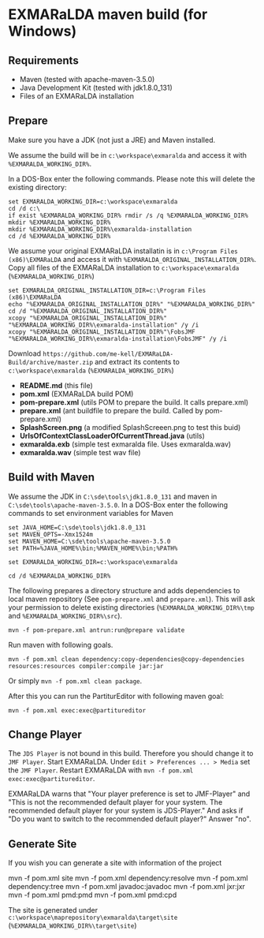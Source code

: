 # EXMARaLDA maven build (for Windows)

## Requirements

- Maven (tested with apache-maven-3.5.0)
- Java Development Kit (tested with jdk1.8.0_131)
- Files of an EXMARaLDA installation

## Prepare

Make sure you have a JDK (not just a JRE) and Maven installed.

We assume the build will be in `c:\workspace\exmaralda` and access it with `%EXMARALDA_WORKING_DIR%`.

In a DOS-Box enter the following commands. Please note this will delete the existing directory:

    set EXMARALDA_WORKING_DIR=c:\workspace\exmaralda
    cd /d c:\
    if exist %EXMARALDA_WORKING_DIR% rmdir /s /q %EXMARALDA_WORKING_DIR%
    mkdir %EXMARALDA_WORKING_DIR%
    mkdir %EXMARALDA_WORKING_DIR%\exmaralda-installation
    cd /d %EXMARALDA_WORKING_DIR%

We assume your original EXMARaLDA installatin is in `c:\Program Files (x86)\EXMARaLDA` and access it with `%EXMARALDA_ORIGINAL_INSTALLATION_DIR%`.
Copy all files of the EXMARaLDA installation to `c:\workspace\exmaralda` (`%EXMARALDA_WORKING_DIR%`)

    set EXMARALDA_ORIGINAL_INSTALLATION_DIR=c:\Program Files (x86)\EXMARaLDA
    echo "%EXMARALDA_ORIGINAL_INSTALLATION_DIR%" "%EXMARALDA_WORKING_DIR%"
    cd /d "%EXMARALDA_ORIGINAL_INSTALLATION_DIR%"
    xcopy "%EXMARALDA_ORIGINAL_INSTALLATION_DIR%" "%EXMARALDA_WORKING_DIR%\exmaralda-installation" /y /i
    xcopy "%EXMARALDA_ORIGINAL_INSTALLATION_DIR%"\FobsJMF "%EXMARALDA_WORKING_DIR%\exmaralda-installation\FobsJMF" /y /i

Download `https://github.com/me-kell/EXMARaLDA-Build/archive/master.zip` and extract its contents to `c:\workspace\exmaralda` (`%EXMARALDA_WORKING_DIR%`)

- **README.md** (this file)
- **pom.xml** (EXMARaLDA build POM)
- **pom-prepare.xml** (utils POM to prepare the build. It calls prepare.xml)
- **prepare.xml** (ant buildfile to prepare the build. Called by pom-prepare.xml)
- **SplashScreen.png** (a modified SplashScreeen.png to test this buid)
- **UrlsOfContextClassLoaderOfCurrentThread.java** (utils)
- **exmaralda.exb** (simple test exmaralda file. Uses exmaralda.wav)
- **exmaralda.wav** (simple test wav file)

## Build with Maven

We assume the JDK in `C:\sde\tools\jdk1.8.0_131` and maven in `C:\sde\tools\apache-maven-3.5.0`.
In a DOS-Box enter the following commands to set environment variables for Maven

    set JAVA_HOME=C:\sde\tools\jdk1.8.0_131
    set MAVEN_OPTS=-Xmx1524m
    set MAVEN_HOME=C:\sde\tools\apache-maven-3.5.0
    set PATH=%JAVA_HOME%\bin;%MAVEN_HOME%\bin;%PATH%

    set EXMARALDA_WORKING_DIR=c:\workspace\exmaralda

    cd /d %EXMARALDA_WORKING_DIR%

The following prepares a directory structure and adds dependencies to local maven repository (See `pom-prepare.xml` and `prepare.xml`). This will ask your permission to delete existing directories (`%EXMARALDA_WORKING_DIR%\tmp` and `%EXMARALDA_WORKING_DIR%\src`).

    mvn -f pom-prepare.xml antrun:run@prepare validate

Run maven with following goals.

    mvn -f pom.xml clean dependency:copy-dependencies@copy-dependencies resources:resources compiler:compile jar:jar

Or simply `mvn -f pom.xml clean package`.

After this you can run the PartiturEditor with following maven goal:

    mvn -f pom.xml exec:exec@partitureditor

## Change Player

The `JDS Player` is not bound in this build. Therefore you should change it to `JMF Player`.
Start EXMARaLDA. Under `Edit > Preferences ... > Media` set the `JMF Player`.
Restart EXMARaLDA with `mvn -f pom.xml exec:exec@partitureditor`.

EXMARaLDA warns that "Your player preference is set to JMF-Player" and "This is not the recommended default player for your system. The recommended default player for your system is JDS-Player." And asks if "Do you want to switch to the recommended default player?" Answer "no".

## Generate Site

If you wish you can generate a site with information of the project

mvn -f pom.xml site
mvn -f pom.xml dependency:resolve
mvn -f pom.xml dependency:tree
mvn -f pom.xml javadoc:javadoc
mvn -f pom.xml jxr:jxr
mvn -f pom.xml pmd:pmd
mvn -f pom.xml pmd:cpd

The site is generated under `c:\workspace\maprepository\exmaralda\target\site` (`%EXMARALDA_WORKING_DIR%\target\site`)

